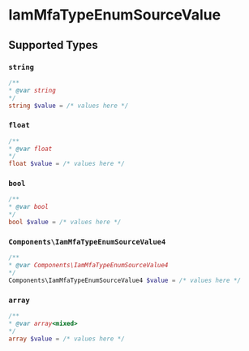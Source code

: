 # IamMfaTypeEnumSourceValue


## Supported Types

### `string`

```php
/**
* @var string
*/
string $value = /* values here */
```

### `float`

```php
/**
* @var float
*/
float $value = /* values here */
```

### `bool`

```php
/**
* @var bool
*/
bool $value = /* values here */
```

### `Components\IamMfaTypeEnumSourceValue4`

```php
/**
* @var Components\IamMfaTypeEnumSourceValue4
*/
Components\IamMfaTypeEnumSourceValue4 $value = /* values here */
```

### `array`

```php
/**
* @var array<mixed>
*/
array $value = /* values here */
```

